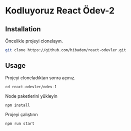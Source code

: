 # Kodluyoruz React Ödev-2
## Installation

Öncelikle projeyi clonelayın.
```bash
git clone https://github.com/hibadem/react-odevler.git
```

## Usage

Projeyi cloneladıktan sonra açınız.

```linux
cd react-odevler/odev-1
```

Node paketlerini yükleyin

```linux
npm install
```

Projeyi çalıştırın

```linux
npm run start
```
